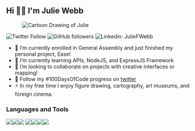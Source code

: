 ## Hi 👋🏻 I'm Julie Webb

&nbsp;&nbsp;&nbsp;&nbsp;&nbsp;&nbsp;&nbsp;&nbsp;&nbsp;&nbsp;&nbsp;![Cartoon Drawing of Julie](https://i.imgur.com/0YpuB3y.png)

![Twitter Follow](https://img.shields.io/twitter/follow/juliefwebb?color=1DA1F2&label=Followers&logo=twitter&style=for-the-badge)
![GitHub followers](https://img.shields.io/github/followers/jfwebb?color=1DA1F2&style=for-the-badge)
![Linkedin: JulieFWebb](https://img.shields.io/badge/-CONNECT-blue?style=for-the-badge&logo=Linkedin&link=https://www.linkedin.com/in/juliefwebb/)


- 🔭 I’m currently enrolled in General Assembly and just finished my personal project, Easel
- 🌱 I’m currently learning APIs, NodeJS, and ExpressJS Framework 
- 👯 I’m looking to collaborate on projects with creative interfaces or mapping!
- 💯 Follow my #100DaysOfCode progress on [twitter](https://twitter.com/juliefwebb)
- ⚡ In my free time I enjoy figure drawing, cartography, art museums, and foreign cinema. 


### Languages and Tools

<img src="https://img.icons8.com/color/48/000000/javascript.png"/><img src="https://img.icons8.com/color/48/000000/python.png"/><img src="https://img.icons8.com/color/48/000000/html-5.png"/> <img src="https://img.icons8.com/color/48/000000/css3.png"/><img src="https://img.icons8.com/color/48/000000/php.png"/><img src="https://img.icons8.com/color/48/000000/nodejs.png"/><img src="https://img.icons8.com/color/48/000000/google-cloud.png"/>


